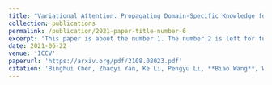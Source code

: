 ```yaml
---
title: "Variational Attention: Propagating Domain-Specific Knowledge for Multi-Domain Learning in Crowd Counting"
collection: publications
permalink: /publication/2021-paper-title-number-6
excerpt: 'This paper is about the number 1. The number 2 is left for future work.'
date: 2021-06-22
venue: 'ICCV'
paperurl: 'https://arxiv.org/pdf/2108.08023.pdf'
citation: 'Binghui Chen, Zhaoyi Yan, Ke Li, Pengyu Li, **Biao Wang**, Wangmeng Zuo, Lei Zhang. &quot;Variational Attention: Propagating Domain-Specific Knowledge for Multi-Domain Learning in Crowd Counting. &quot; <i>ICCV</i>. 2021.'
---
```

